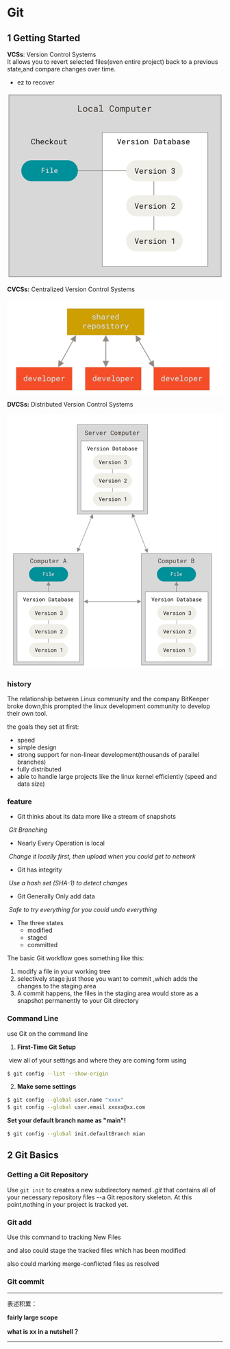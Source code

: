 # Git

## 1 Getting Started

**VCSs**: Version Control Systems  
It allows you to revert selected files(even entire project) back to a previous state,and compare changes over time.

- ez to recover

![image-20240910110507955](GitLearning.assets/image-20240910110507955.png)

**CVCSs:**  Centralized Version Control Systems

![image-20240910190907590](GitLearning.assets/image-20240910190907590.png)

**DVCSs:**  Distributed Version Control Systems

![image-20240910190930011](GitLearning.assets/image-20240910190930011.png)

### history

The relationship between Linux community and the company BitKeeper broke down,this prompted the linux development community to develop their own tool.

the goals they set at first:

- speed
- simple design
- strong support for non-linear development(thousands of parallel branches)
- fully distributed
- able to handle large projects like the linux kernel efficiently (speed and data size)

### feature

- Git thinks about its data more like a stream of snapshots

​	*Git Branching*

- Nearly Every Operation is local

​	*Change it locally first, then upload when you could get to network*

- Git has integrity

​	*Use a hash set (SHA-1) to detect changes*

- Git Generally Only add data

​	*Safe to try everything for you could undo everything*

- The three states
  - modified
  - staged
  - committed

The basic Git workflow goes something like this:

1. modify a file in your working tree
2. selectively stage just those you want to commit ,which adds the changes to the staging area
3. A commit happens, the files in the staging area would store as a snapshot permanently to your Git directory

### Command Line

use Git on the command line  

1. **First-Time Git Setup**

​	view all of your settings and where they are coming form using

```bash
$ git config --list --show-origin
```

2. **Make some settings**

```bash
$ git config --global user.name "xxxx"
$ git config --global user.email xxxxx@xx.com
```

**Set your default branch name as "main"!**

```bash
$ git config --global init.defaultBranch mian
```



## 2 Git Basics

### Getting a Git Repository

Use `git init` to creates a new subdirectory named *.git* that contains all of your necessary repository files --a Git repository skeleton. At this point,nothing in your project is tracked yet.

### Git add

Use this command to tracking New Files 

and also could stage the tracked files which has been modified

 also could marking merge-conflicted files as resolved

### Git commit



------
 表述积累：

**fairly large scope**

**what is xx in a nutshell？**

------